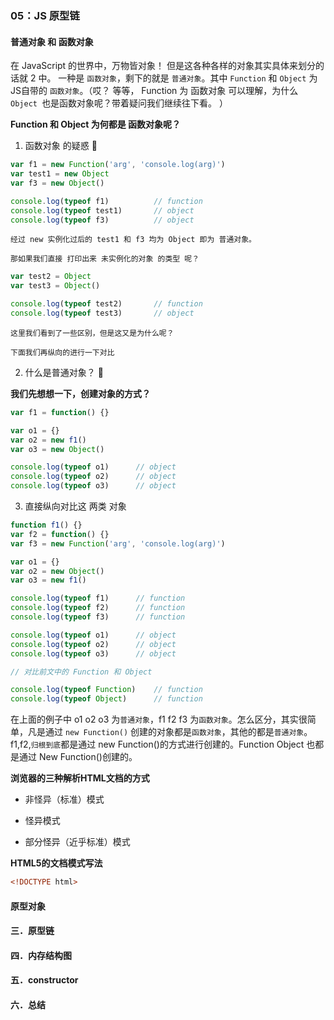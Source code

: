 ###  05：JS 原型链

#### 普通对象 和 函数对象

在 JavaScript 的世界中，万物皆对象！ 但是这各种各样的对象其实具体来划分的话就 2 中。 一种是 `函数对象`，剩下的就是 `普通对象`。其中 `Function` 和 `Object` 为JS自带的 `函数对象`。（哎？ 等等， Function 为 函数对象 可以理解，为什么 `Object `也是函数对象呢？带着疑问我们继续往下看。 ） 

**Function 和 Object 为何都是 函数对象呢？**


1. 函数对象 的疑惑 🤔

```javascript
var f1 = new Function('arg', 'console.log(arg)')
var test1 = new Object
var f3 = new Object()

console.log(typeof f1)			// function
console.log(typeof test1)		// object
console.log(typeof f3)			// object
```

	经过 new 实例化过后的 test1 和 f3 均为 Object 即为 普通对象。

	那如果我们直接 打印出来 未实例化的对象 的类型 呢？

```javascript
var test2 = Object
var test3 = Object()

console.log(typeof test2)		// function
console.log(typeof test3)		// object
```

	这里我们看到了一些区别，但是这又是为什么呢？

	下面我们再纵向的进行一下对比

2. 什么是普通对象？ 🤔

**我们先想想一下，创建对象的方式？**
	
```javascript
var f1 = function() {}

var o1 = {}
var o2 = new f1()
var o3 = new Object()

console.log(typeof o1)		// object
console.log(typeof o2)		// object
console.log(typeof o3)		// object
```

3.  直接纵向对比这 两类 对象

```javascript
function f1() {}
var f2 = function() {}
var f3 = new Function('arg', 'console.log(arg)')

var o1 = {}
var o2 = new Object()
var o3 = new f1()

console.log(typeof f1)		// function
console.log(typeof f2)		// function
console.log(typeof f3)		// function

console.log(typeof o1)		// object
console.log(typeof o2)		// object
console.log(typeof o3)		// object

// 对比前文中的 Function 和 Object

console.log(typeof Function)	// function
console.log(typeof Object)		// function
```

在上面的例子中 o1  o2  o3 为`普通对象`，f1  f2  f3 为`函数对象`。怎么区分，其实很简单，凡是通过 `new Function()` 创建的对象都是`函数对象`，其他的都是`普通对象`。f1,f2,`归根到底`都是通过 new Function()的方式进行创建的。Function Object 也都是通过 New Function()创建的。

**浏览器的三种解析HTML文档的方式**

* 非怪异（标准）模式

* 怪异模式

* 部分怪异（近乎标准）模式

**HTML5的文档模式写法**

```html
<!DOCTYPE html>
```

#### 原型对象


#### 三．原型链


####  四．内存结构图



####  五．constructor


####  六．总结